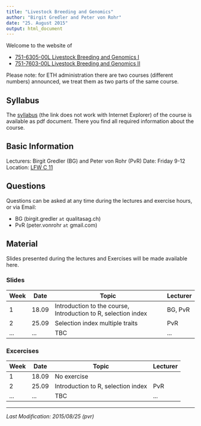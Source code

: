 ```yaml
---
title: "Livestock Breeding and Genomics"
author: "Birgit Gredler and Peter von Rohr"
date: "25. August 2015"
output: html_document
---
```


Welcome to the website of 

- [751-6305-00L Livestock Breeding and Genomics I](http://www.vvz.ethz.ch/Vorlesungsverzeichnis/lerneinheitPre.do?lerneinheitId=100995&semkez=2015W&lang=en)
- [751-7603-00L Livestock Breeding and Genomics II](http://www.vvz.ethz.ch/Vorlesungsverzeichnis/lerneinheitPre.do?lerneinheitId=100794&semkez=2015W&lang=en)

Please note: for ETH administration there are two courses (different numbers) announced, we treat them as two parts of the same course.


## Syllabus
The [syllabus](https://cloud.sagemath.com/projects/ff07bb15-dec7-4144-90de-60fcceb99853/files/LBG_Syllabus/pdf/LBG_Syllabus.pdf) (the link does not work with Internet Explorer) of the course is available as pdf document. There you find all required information about the course.


## Basic Information
Lecturers: Birgit Gredler (BG) and Peter von Rohr (PvR)
Date: Friday 9-12
Location: [LFW C 11](http://www.mapsearch.ethz.ch/map/map.do?gebaeudeMap=LFW&lang=en)


## Questions
Questions can be asked at any time during the lectures and exercise hours, or via Email: 

- BG (birgit.gredler `at` qualitasag.ch)
- PvR (peter.vonrohr `at` gmail.com)


## Material
Slides presented during the lectures and Exercises will be made available here.

### Slides

Week | Date  |  Topic                                                          |  Lecturer
-----|-------|-----------------------------------------------------------------|----------
1    | 18.09 | Introduction to the course, Introduction to R, selection index  |  BG, PvR
2    | 25.09 | Selection index multiple traits                                 |  PvR
...  | ...   | TBC                                                             |  ...

### Excercises
Week | Date  |  Topic                                       |  Lecturer
-----|-------|----------------------------------------------|----------
1    | 18.09 | No exercise                                  |  
2    | 25.09 | Introduction to R, selection index           |  PvR
...  | ...   | TBC                                          |  ...


------

_Last Modification: 2015/08/25 (pvr)_


